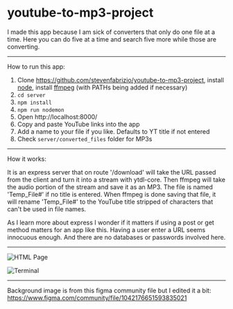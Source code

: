 # youtube-to-mp3-project

I made this app because I am sick of converters that only do one file at a time. Here you can do five at a time and search five more while those are converting.


---


How to run this app:

1. Clone https://github.com/stevenfabrizio/youtube-to-mp3-project, install [node](https://nodejs.org/en/ "node"), install [ffmpeg](https://ffmpeg.org/download.html "ffmpeg") (with PATHs being added if necessary)
2. ``` cd server ```
3. ``` npm install ```
4. ``` npm run nodemon ```
5. Open http://localhost:8000/
6. Copy and paste YouTube links into the app
7. Add a name to your file if you like. Defaults to YT title if not entered
8. Check ``` server/converted_files ``` folder for MP3s


---


How it works:

It is an express server that on route '/download' will take the URL passed from the client and turn it into a stream with ytdl-core. Then ffmpeg will take the audio portion of the stream and save it as an MP3. The file is named 'Temp_File#' if no title is entered. When ffmpeg is done saving that file, it will rename 'Temp_File#' to the YouTube title stripped of characters that can't be used in file names.

As I learn more about express I wonder if it matters if using a post or get method matters for an app like this. Having a user enter a URL seems innocuous enough. And there are no databases or passwords involved here.


---


![HTML Page](https://cdn.discordapp.com/attachments/840740146176851979/967203450318377080/unknown.png)

![Terminal](https://cdn.discordapp.com/attachments/840740146176851979/967229392868753448/unknown.png)


---


Background image is from this figma community file but I edited it a bit:
https://www.figma.com/community/file/1042176651593835021
